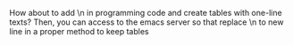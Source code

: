 <!-- ---
!-- Timestamp: 2025-05-21 01:57:02
!-- Author: ywatanabe
!-- File: /home/ywatanabe/.dotfiles/.claude/to_claude/guidelines/memo.md
!-- --- -->

How about to add \n in programming code and create tables with one-line texts? Then, you can access to the emacs server so that replace \n to new line in a proper method to keep tables

<!-- EOF -->